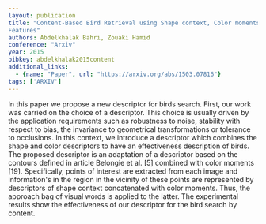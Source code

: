 ```yaml
---
layout: publication
title: "Content-Based Bird Retrieval using Shape context, Color moments and Bag of
Features"
authors: Abdelkhalak Bahri, Zouaki Hamid
conference: "Arxiv"
year: 2015
bibkey: abdelkhalak2015content
additional_links:
  - {name: "Paper", url: "https://arxiv.org/abs/1503.07816"}
tags: ['ARXIV']
---
```

In this paper we propose a new descriptor for birds search. First, our work was
carried on the choice of a descriptor. This choice is usually driven by the
application requirements such as robustness to noise, stability with respect to
bias, the invariance to geometrical transformations or tolerance to occlusions.
In this context, we introduce a descriptor which combines the shape and color
descriptors to have an effectiveness description of birds. The proposed
descriptor is an adaptation of a descriptor based on the contours defined in
article Belongie et al. [5] combined with color moments [19]. Specifically,
points of interest are extracted from each image and information's in the region
in the vicinity of these points are represented by descriptors of shape context
concatenated with color moments. Thus, the approach bag of visual words is
applied to the latter. The experimental results show the effectiveness of our
descriptor for the bird search by content.
